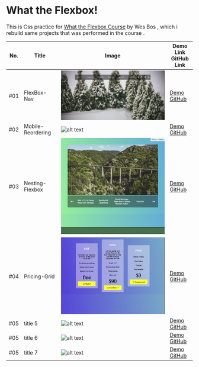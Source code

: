 # What the Flexbox!

This is Css practice for [What the Flexbox Course](http://flexbox.io/) by Wes Bos , which i rebuild same projects that was performed in the course .

| No. | Title             | Image                                            | Demo Link <br />GitHub Link |
| --- | ----------------- | ------------------------------------------------ | --------------------------- |
| #01 | FlexBox-Nav       | ![alt text](./01-Flexbox-Nav/screen01.gif)       | [Demo]()<br />[GitHub]()    |
| #02 | Mobile-Reordering | ![alt text](./02-Mobile-Reordering/screen02.gif) | [Demo]()<br />[GitHub]()    |
| #03 | Nesting-Flexbox   | ![alt text](./03-Nesting-Flexbox/screen03.gif)   | [Demo]()<br />[GitHub]()    |
| #04 | Pricing-Grid      | ![alt text](./04-Pricing-Grid/screen04.gif)      | [Demo]()<br />[GitHub]()    |
| #05 | title 5           | ![alt text](./05-/screen05.gif)                  | [Demo]()<br />[GitHub]()    |
| #05 | title 6           | ![alt text](./06-/screen06.gif)                  | [Demo]()<br />[GitHub]()    |
| #05 | title 7           | ![alt text](./07-/screen07.gif)                  | [Demo]()<br />[GitHub]()    |
